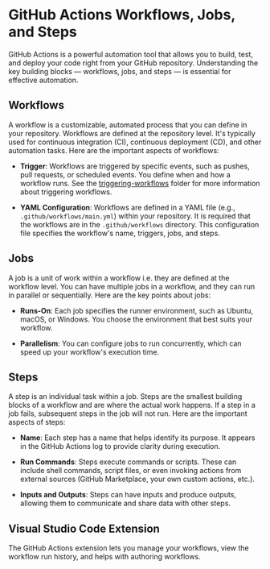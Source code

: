 # GitHub Actions Workflows, Jobs, and Steps

GitHub Actions is a powerful automation tool that allows you to build, test, and deploy your code right from your GitHub repository. Understanding the key building blocks — workflows, jobs, and steps — is essential for effective automation.

## Workflows

A workflow is a customizable, automated process that you can define in your repository. Workflows are defined at the repository level. It's typically used for continuous integration (CI), continuous deployment (CD), and other automation tasks. Here are the important aspects of workflows:

- **Trigger**: Workflows are triggered by specific events, such as pushes, pull requests, or scheduled events. You define when and how a workflow runs. See the [triggering-workflows](../triggering-workflows/README.md) folder for more information about triggering workflows.

- **YAML Configuration**: Workflows are defined in a YAML file (e.g., `.github/workflows/main.yml`) within your repository. It is required that the workflows are in the `.github/workflows` directory. This configuration file specifies the workflow's name, triggers, jobs, and steps.

## Jobs

A job is a unit of work within a workflow i.e. they are defined at the workflow level. You can have multiple jobs in a workflow, and they can run in parallel or sequentially. Here are the key points about jobs:

- **Runs-On**: Each job specifies the runner environment, such as Ubuntu, macOS, or Windows. You choose the environment that best suits your workflow.

- **Parallelism**: You can configure jobs to run concurrently, which can speed up your workflow's execution time.

## Steps

A step is an individual task within a job. Steps are the smallest building blocks of a workflow and are where the actual work happens. If a step in a job fails, subsequent steps in the job will not run. Here are the important aspects of steps:

- **Name**: Each step has a name that helps identify its purpose. It appears in the GitHub Actions log to provide clarity during execution.

- **Run Commands**: Steps execute commands or scripts. These can include shell commands, script files, or even invoking actions from external sources (GitHub Marketplace, your own custom actions, etc.).

- **Inputs and Outputs**: Steps can have inputs and produce outputs, allowing them to communicate and share data with other steps.

## Visual Studio Code Extension

The GitHub Actions extension lets you manage your workflows, view the workflow run history, and helps with authoring workflows.